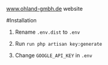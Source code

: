 www.ohland-gmbh.de website

#Installation

1. Rename ```.env.dist``` to ```.env```

2. Run ```run php artisan key:generate```

3. Change ```GOOGLE_API_KEY``` in ```.env```